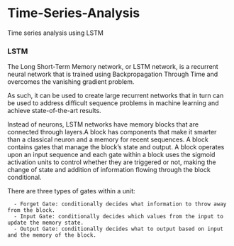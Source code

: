 # Time-Series-Analysis
Time series analysis using LSTM

### LSTM
  The Long Short-Term Memory network, or LSTM network, is a recurrent neural network that is trained using Backpropagation Through Time and overcomes the vanishing gradient problem.
  
  As such, it can be used to create large recurrent networks that in turn can be used to address difficult sequence problems in machine learning and achieve state-of-the-art results.
 
  Instead of neurons, LSTM networks have memory blocks that are connected through layers.A block has components that make it smarter than a classical neuron and a memory for recent sequences. A block contains gates that manage the block’s state and output. A block operates upon an input sequence and each gate within a block uses the sigmoid activation units to control whether they are triggered or not, making the change of state and addition of information flowing through the block conditional.
  
  There are three types of gates within a unit:
  
      - Forget Gate: conditionally decides what information to throw away from the block.
      - Input Gate: conditionally decides which values from the input to update the memory state.
      - Output Gate: conditionally decides what to output based on input and the memory of the block.
     
